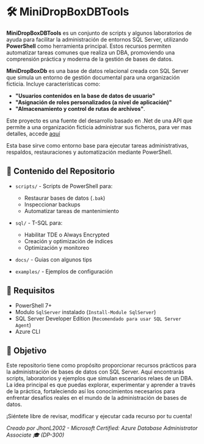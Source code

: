 # 🛠️ MiniDropBoxDBTools

**MiniDropBoxDBTools** es un conjunto de scripts y algunos laboratorios de ayuda para facilitar la administración de entornos SQL Server, utilizando **PowerShell** como herramienta principal. Estos recursos permiten automatizar tareas comunes que realiza un DBA, promoviendo una comprensión práctica y moderna de la gestión de bases de datos.

**MiniDropBoxDb** es una base de datos relacional creada con SQL Server que simula un entorno de gestión documental para una organización ficticia. Incluye características como:
- **"Usuarios contenidos en la base de datos de usuario"**
- **"Asignación de roles personalizados (a nivel de aplicación)"**
- **"Almacenamiento y control de rutas de archivos"**.

Este proyecto es una fuente del desarrollo basado en .Net de una API que permite a una organización ficticia administrar sus ficheros, para ver mas detalles, accede <a href="https://github.com/JhonL2002/MiniDropBox">aquí</a>

Esta base sirve como entorno base para ejecutar tareas administrativas, respaldos, restauraciones y automatización mediante PowerShell.

## 🧩 Contenido del Repositorio

- `scripts/` - Scripts de PowerShell para:
  - Restaurar bases de datos (`.bak`)
  - Inspeccionar backups
  - Automatizar tareas de mantenimiento

- `sql/` - T-SQL para:
  - Habilitar TDE o Always Encrypted
  - Creación y optimización de índices
  - Optimización y monitoreo
- `docs/` - Guias con algunos tips
- `examples/` - Ejemplos de configuración

## 🧪 Requisitos

- PowerShell 7+
- Modulo `SqlServer` instalado (`Install-Module SqlServer`)
- SQL Server Developer Edition (`Recomendado para usar SQL Server Agent`)
- Azure CLI

## 🚀 Objetivo

Este repositorio tiene como propósito proporcionar recursos prácticos para la administración de bases de datos con SQL Server. Aquí encontrarás scripts, laboratorios y ejemplos que simulan escenarios relaes de un DBA. La idea principal es que puedas explorar, experimentar y aprender a través de la práctica, fortaleciendo así los conocimientos necesarios para enfrentar desafíos reales en el mundo de la administración de bases de datos.

¡Siéntete libre de revisar, modificar y ejecutar cada recurso por tu cuenta!

*Creado por JhonL2002 - Microsoft Certified: Azure Database Administrator Associate 🎓 (DP-300)*
